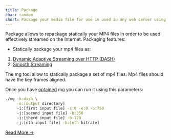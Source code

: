 ```yaml
---
title: Package
char: random
short: Package your media file for use in used in any web server using mg tool.
---
```


Package allows to repackage statically your
 MP4 files in order
to be used effectively streamed on the Internet.
Packaging features:


[comment]: <> (https://en.wikipedia.org/wiki/HTTP_Live_Streaming">HTTP Live Streaming also known as HLS)
 * Statically package your mp4 files as:
 1. [Dynamic Adaptive Streaming over HTTP (DASH)](https://en.wikipedia.org/wiki/Dynamic_Adaptive_Streaming_over_HTTP)
 2. [Smooth Streaming](https://en.wikipedia.org/wiki/Adaptive_bitrate_streaming#Microsoft_Smooth_Streaming)



The mg tool allow to statically package a set of mp4 files. 
Mp4 files should have the key frames aligned.

Once you have [optained](/download) mg you can run it using this parameters:

```bash
./mg -k:dash \
     -o:[output directory]
     -i:[first input file] -s:0 -e:0 -b:750
     -j:[second input file] -b:350
     -j:[therd input file] -b:120
     -j:[nth input file] -b:[nth bitrate]
```

[Read More.->](https://github.com/mediagoom/mg/wiki/package)
